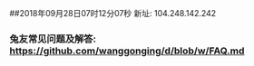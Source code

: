 ##2018年09月28日07时12分07秒 新址: 104.248.142.242
### 兔友常见问题及解答: https://github.com/wanggonging/d/blob/w/FAQ.md
